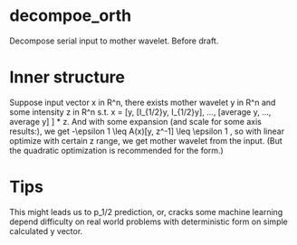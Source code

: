 # decompoe_orth
Decompose serial input to mother wavelet. Before draft.

# Inner structure
Suppose input vector x in R^n, there exists mother wavelet y in R^n and some intensity z in R^n s.t.
x = \[y, \[I_{1/2}y, I_{1/2}y\], ..., \[average y, ..., average y\] \] \* z.
And with some expansion (and scale for some axis results:), we get -\epsilon 1 \leq A(x)\[y, z^-1\] \leq \epsilon 1 ,
so with linear optimize with certain z range, we get mother wavelet from the input. (But the quadratic optimization is recommended for the form.)

# Tips
This might leads us to p_1/2 prediction, or, cracks some machine learning depend difficulty on real world problems with deterministic form on simple calculated y vector.
